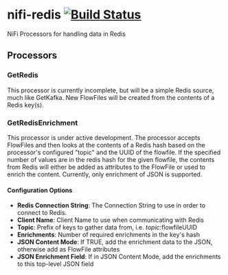 # nifi-redis [![Build Status](https://travis-ci.org/qntfy/nifi-redis.svg?branch=master)](https://travis-ci.org/qntfy/nifi-redis)
NiFi Processors for handling data in Redis

## Processors
### GetRedis
This processor is currently incomplete, but will be a simple Redis source, much like GetKafka. 
New FlowFiles will be created from the contents of a Redis key(s).

### GetRedisEnrichment
This processor is under active development. 
The processor accepts FlowFiles and then looks at the contents of a Redis hash based on the processor's configured "topic" and the UUID of the flowfile.
If the specified number of values are in the redis hash for the given flowfile, the contents from Redis will either be added as attributes to the FlowFile or used to enrich the content. 
Currently, only enrichment of JSON is supported.

#### Configuration Options
- **Redis Connection String**: The Connection String to use in order to connect to Redis.
- **Client Name**: Client Name to use when communicating with Redis
- **Topic**: Prefix of keys to gather data from, i.e. $topic:$flowfileUUID
- **Enrichments**: Number of required enrichments in the key's hash
- **JSON Content Mode**: If TRUE, add the enrichment data to the JSON, otherwise add as FlowFile attributes
- **JSON Enrichment Field**: If in JSON Content Mode, add the enrichments to this top-level JSON field
